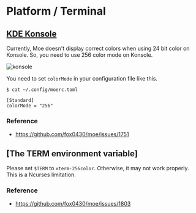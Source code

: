 # Platform / Terminal

## [KDE Konsole](https://konsole.kde.org)

Currently, Moe doesn't display correct colors when using 24 bit color on Konsole.
So, you need to use 256 color mode on Konsole.

![konsole](https://github.com/fox0430/moe/assets/15966436/cbde3452-c904-4941-b262-804f04116401)

You need to set `colorMode` in your configuration file like this.

```
$ cat ~/.config/moerc.toml

[Standard]
colorMode = "256"
```

### Reference

- https://github.com/fox0430/moe/issues/1751

## [The TERM environment variable] 

Please set `$TERM` to `xterm-256color`. Otherwise, it may not work properly. This is a Ncurses limitation.

### Reference

- https://github.com/fox0430/moe/issues/1803
